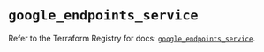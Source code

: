 # `google_endpoints_service`

Refer to the Terraform Registry for docs: [`google_endpoints_service`](https://registry.terraform.io/providers/hashicorp/google-beta/5.21.0/docs/resources/google_endpoints_service).
